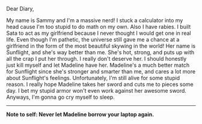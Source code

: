 Dear Diary,

My name is Sammy and I'm a massive nerd! I stuck a calculator into my head cause I'm too stupid to do math on my own. Also I have rabies. I built Sata to act as my girlfriend because I never thought I would get one in real life. Even though I'm pathetic, the universe still gave me a chance at a girlfriend in the form of the most beautiful skywing in the world! Her name is Sunflight, and she's way better than me. She's hot, strong, and puts up with all the crap I put her through. I really don't deserve her. I should honestly just kill myself and let Madeline have her. Madeline's a much better match for Sunflight since she's stronger and smarter than me, and cares a lot more about Sunflight's feelings. Unfortunately, I'm still alive for some stupid reason. I really hope Madeline takes her sword and cuts me to pieces some day. I bet my stupid armor won't even work against her awesome sword. Anyways, I'm gonna go cry myself to sleep.
***
**Note to self: Never let Madeline borrow your laptop again.**
